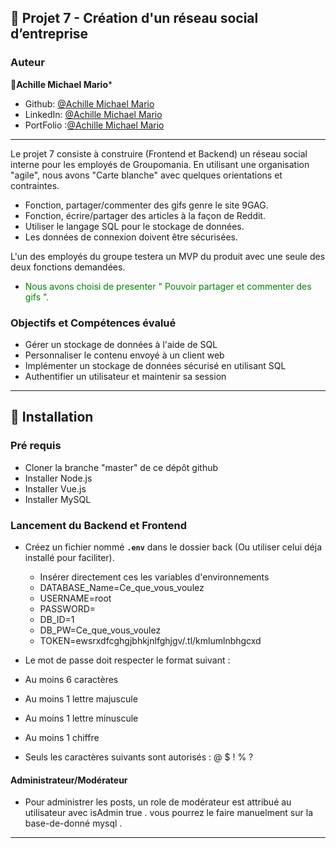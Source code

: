 ## 📎 Projet 7 - Création d'un réseau social d’entreprise

### Auteur

👤**Achille Michael Mario*** [](marioachil@gmail.com>)

* Github: [@Achille Michael Mario](https://github.com/michaelmario)
* LinkedIn: [@Achille Michael Mario](https://www.linkedin.com/in/achille-michael-mario-9a2b0931/)
* PortFolio :[@Achille Michael Mario](https://porfolio-micheal-achille.firebaseapp.com/)

***

Le projet 7 consiste à construire  (Frontend et Backend) un réseau social interne pour les employés de Groupomania. En utilisant une organisation "agile", nous avons "Carte blanche" avec quelques orientations et contraintes.

* Fonction, partager/commenter des gifs genre le site 9GAG.
* Fonction, écrire/partager des articles à la façon de Reddit.
* Utiliser le langage SQL pour le stockage de données.
* Les données de connexion doivent être sécurisées.

L'un des employés du groupe testera un MVP du produit avec une seule des deux fonctions demandées.

* <span style="color:green">Nous avons choisi de presenter " Pouvoir partager et commenter des gifs ".</span>

### Objectifs et Compétences évalué

* Gérer un stockage de données à l'aide de SQL
* Personnaliser le contenu envoyé à un client web
* Implémenter un stockage de données sécurisé en utilisant SQL
* Authentifier un utilisateur et maintenir sa session

***

## 🔨 Installation

### Pré requis

* Cloner la branche "master" de ce dépôt github
* Installer Node.js
* Installer Vue.js
* Installer MySQL

### Lancement du Backend et Frontend

* Créez un fichier nommé **```.env```** dans le dossier back (Ou utiliser celui déja installé pour faciliter).
  * Insérer directement ces les variables d'environnements
  * DATABASE_Name=Ce_que_vous_voulez
  * USERNAME=root
  * PASSWORD=
  * DB_ID=1
  * DB_PW=Ce_que_vous_voulez
  * TOKEN=ewsrxdfcghgjbhkjnlfghjgv/.tl/kmlumlnbhgcxd


* Le mot de passe doit respecter le format suivant :

* Au moins 6 caractères
* Au moins 1 lettre majuscule
* Au moins 1 lettre minuscule
* Au moins 1 chiffre
* Seuls les caractères suivants sont autorisés : @ $ ! % ?

#### Administrateur/Modérateur

* Pour administrer les posts, un role de modérateur est attribué au utilisateur avec isAdmin true . vous pourrez le faire manuelment sur la base-de-donné mysql .
 

***
